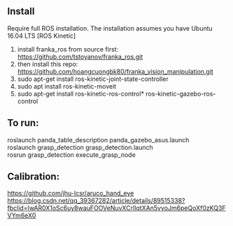 ## Install
Require full ROS installation. The installation assumes you have Ubuntu 16.04 LTS [ROS Kinetic]
1. install franka_ros from source first: https://github.com/tstoyanov/franka_ros.git
2. then install this repo: https://github.com/hoangcuongbk80/franka_vision_manipulation.git
3. sudo apt-get install ros-kinetic-joint-state-controller
4. sudo apt install ros-kinetic-moveit
5. sudo apt-get install ros-kinetic-ros-control* ros-kinetic-gazebo-ros-control

## To run:
roslaunch panda_table_description panda_gazebo_asus.launch <br/>
roslaunch grasp_detection grasp_detection.launch <br/>
rosrun grasp_detection execute_grasp_node

## Calibration:
https://github.com/jhu-lcsr/aruco_hand_eye <br/>
https://blog.csdn.net/qq_39367282/article/details/89515338?fbclid=IwAR0X1oSc6uy8wauFOOVeNuvXCrIlqtXAn5vyoJm6peQoXf0zKQ3FVYm6eX0